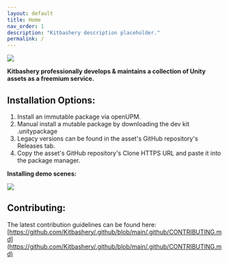 ```yaml
---
layout: default
title: Home
nav_order: 1
description: "Kitbashery description placeholder."
permalink: /
---
```

![](https://kitbashery.com/assets/images/kitbashery-github-banner.jpg)

<b>Kitbashery professionally develops & maintains a collection of Unity assets as a freemium service.</b>

## Installation Options:
<ol>
<li>Install an immutable package via openUPM.</li>
<li>Manual install a mutable package by downloading the dev kit .unitypackage</li>
<li>Legacy versions can be found in the asset's GitHub repository's Releases tab.</li>
<li>Copy the asset's GitHub repository's Clone HTTPS URL and paste it into the package manager.</li>
</ol>

<b>Installing demo scenes:</b>

![](https://kitbashery.com/assets/images/kitbashery-demo-scene-installation.jpg)

## Contributing:
The latest contribution guidelines can be found here:
[https://github.com/Kitbashery/.github/blob/main/.github/CONTRIBUTING.md](https://github.com/Kitbashery/.github/blob/main/.github/CONTRIBUTING.md)
